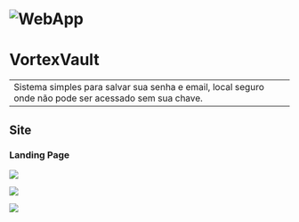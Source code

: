 # ![WebApp](https://i.imgur.com/CGN44AM.png)
# VortexVault

<table>
<tr>
<td>
  Sistema simples para salvar sua senha e email, local seguro onde não pode ser acessado sem sua chave.
</td>
</tr>
</table>


## Site

### Landing Page

![](https://i.imgur.com/dhRhEcm.png)

![](https://i.imgur.com/Ptf4mqO.png)

![](https://i.imgur.com/dwXHi8c.png)
